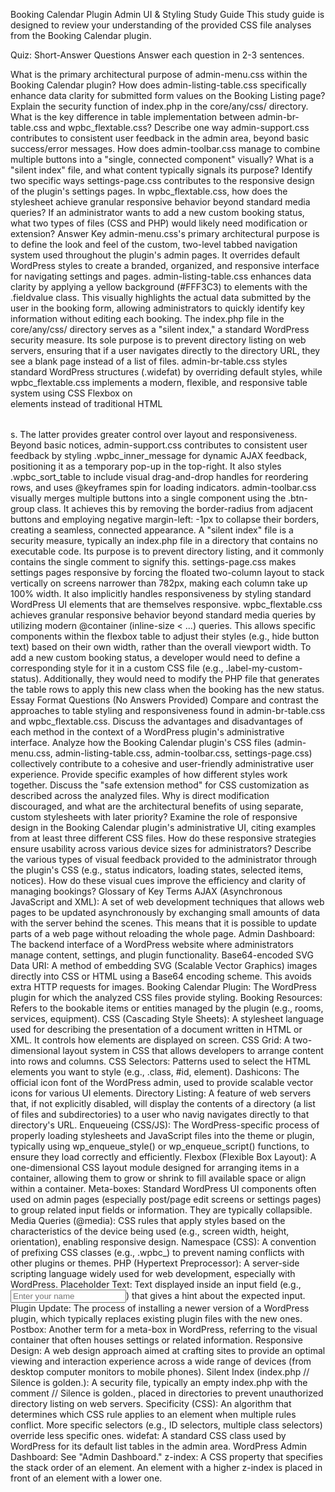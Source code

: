 Booking Calendar Plugin Admin UI & Styling Study Guide
This study guide is designed to review your understanding of the provided CSS file analyses from the Booking Calendar plugin.

Quiz: Short-Answer Questions
Answer each question in 2-3 sentences.

What is the primary architectural purpose of admin-menu.css within the Booking Calendar plugin?
How does admin-listing-table.css specifically enhance data clarity for submitted form values on the Booking Listing page?
Explain the security function of index.php in the core/any/css/ directory.
What is the key difference in table implementation between admin-br-table.css and wpbc_flextable.css?
Describe one way admin-support.css contributes to consistent user feedback in the admin area, beyond basic success/error messages.
How does admin-toolbar.css manage to combine multiple buttons into a "single, connected component" visually?
What is a "silent index" file, and what content typically signals its purpose?
Identify two specific ways settings-page.css contributes to the responsive design of the plugin's settings pages.
In wpbc_flextable.css, how does the stylesheet achieve granular responsive behavior beyond standard media queries?
If an administrator wants to add a new custom booking status, what two types of files (CSS and PHP) would likely need modification or extension?
Answer Key
admin-menu.css's primary architectural purpose is to define the look and feel of the custom, two-level tabbed navigation system used throughout the plugin's admin pages. It overrides default WordPress styles to create a branded, organized, and responsive interface for navigating settings and pages.
admin-listing-table.css enhances data clarity by applying a yellow background (#FFF3C3) to <span> elements with the .fieldvalue class. This visually highlights the actual data submitted by the user in the booking form, allowing administrators to quickly identify key information without editing each booking.
The index.php file in the core/any/css/ directory serves as a "silent index," a standard WordPress security measure. Its sole purpose is to prevent directory listing on web servers, ensuring that if a user navigates directly to the directory URL, they see a blank page instead of a list of files.
admin-br-table.css styles standard WordPress <table> structures (.widefat) by overriding default styles, while wpbc_flextable.css implements a modern, flexible, and responsive table system using CSS Flexbox on <div> elements instead of traditional HTML <table>s. The latter provides greater control over layout and responsiveness.
Beyond basic notices, admin-support.css contributes to consistent user feedback by styling .wpbc_inner_message for dynamic AJAX feedback, positioning it as a temporary pop-up in the top-right. It also styles .wpbc_sort_table to include visual drag-and-drop handles for reordering rows, and uses @keyframes spin for loading indicators.
admin-toolbar.css visually merges multiple buttons into a single component using the .btn-group class. It achieves this by removing the border-radius from adjacent buttons and employing negative margin-left: -1px to collapse their borders, creating a seamless, connected appearance.
A "silent index" file is a security measure, typically an index.php file in a directory that contains no executable code. Its purpose is to prevent directory listing, and it commonly contains the single comment <?php // Silence is golden. ?> to signify this.
settings-page.css makes settings pages responsive by forcing the floated two-column layout to stack vertically on screens narrower than 782px, making each column take up 100% width. It also implicitly handles responsiveness by styling standard WordPress UI elements that are themselves responsive.
wpbc_flextable.css achieves granular responsive behavior beyond standard media queries by utilizing modern @container (inline-size < ...) queries. This allows specific components within the flexbox table to adjust their styles (e.g., hide button text) based on their own width, rather than the overall viewport width.
To add a new custom booking status, a developer would need to define a corresponding style for it in a custom CSS file (e.g., .label-my-custom-status). Additionally, they would need to modify the PHP file that generates the table rows to apply this new class when the booking has the new status.
Essay Format Questions (No Answers Provided)
Compare and contrast the approaches to table styling and responsiveness found in admin-br-table.css and wpbc_flextable.css. Discuss the advantages and disadvantages of each method in the context of a WordPress plugin's administrative interface.
Analyze how the Booking Calendar plugin's CSS files (admin-menu.css, admin-listing-table.css, admin-toolbar.css, settings-page.css) collectively contribute to a cohesive and user-friendly administrative user experience. Provide specific examples of how different styles work together.
Discuss the "safe extension method" for CSS customization as described across the analyzed files. Why is direct modification discouraged, and what are the architectural benefits of using separate, custom stylesheets with later priority?
Examine the role of responsive design in the Booking Calendar plugin's administrative UI, citing examples from at least three different CSS files. How do these responsive strategies ensure usability across various device sizes for administrators?
Describe the various types of visual feedback provided to the administrator through the plugin's CSS (e.g., status indicators, loading states, selected items, notices). How do these visual cues improve the efficiency and clarity of managing bookings?
Glossary of Key Terms
AJAX (Asynchronous JavaScript and XML): A set of web development techniques that allows web pages to be updated asynchronously by exchanging small amounts of data with the server behind the scenes. This means that it is possible to update parts of a web page without reloading the whole page.
Admin Dashboard: The backend interface of a WordPress website where administrators manage content, settings, and plugin functionality.
Base64-encoded SVG Data URI: A method of embedding SVG (Scalable Vector Graphics) images directly into CSS or HTML using a Base64 encoding scheme. This avoids extra HTTP requests for images.
Booking Calendar Plugin: The WordPress plugin for which the analyzed CSS files provide styling.
Booking Resources: Refers to the bookable items or entities managed by the plugin (e.g., rooms, services, equipment).
CSS (Cascading Style Sheets): A stylesheet language used for describing the presentation of a document written in HTML or XML. It controls how elements are displayed on screen.
CSS Grid: A two-dimensional layout system in CSS that allows developers to arrange content into rows and columns.
CSS Selectors: Patterns used to select the HTML elements you want to style (e.g., .class, #id, element).
Dashicons: The official icon font of the WordPress admin, used to provide scalable vector icons for various UI elements.
Directory Listing: A feature of web servers that, if not explicitly disabled, will display the contents of a directory (a list of files and subdirectories) to a user who navig navigates directly to that directory's URL.
Enqueueing (CSS/JS): The WordPress-specific process of properly loading stylesheets and JavaScript files into the theme or plugin, typically using wp_enqueue_style() or wp_enqueue_script() functions, to ensure they load correctly and efficiently.
Flexbox (Flexible Box Layout): A one-dimensional CSS layout module designed for arranging items in a container, allowing them to grow or shrink to fill available space or align within a container.
Meta-boxes: Standard WordPress UI components often used on admin pages (especially post/page edit screens or settings pages) to group related input fields or information. They are typically collapsible.
Media Queries (@media): CSS rules that apply styles based on the characteristics of the device being used (e.g., screen width, height, orientation), enabling responsive design.
Namespace (CSS): A convention of prefixing CSS classes (e.g., .wpbc_) to prevent naming conflicts with other plugins or themes.
PHP (Hypertext Preprocessor): A server-side scripting language widely used for web development, especially with WordPress.
Placeholder Text: Text displayed inside an input field (e.g., <input type="text" placeholder="Enter your name">) that gives a hint about the expected input.
Plugin Update: The process of installing a newer version of a WordPress plugin, which typically replaces existing plugin files with the new ones.
Postbox: Another term for a meta-box in WordPress, referring to the visual container that often houses settings or related information.
Responsive Design: A web design approach aimed at crafting sites to provide an optimal viewing and interaction experience across a wide range of devices (from desktop computer monitors to mobile phones).
Silent Index (index.php // Silence is golden.): A security file, typically an empty index.php with the comment // Silence is golden., placed in directories to prevent unauthorized directory listing on web servers.
Specificity (CSS): An algorithm that determines which CSS rule applies to an element when multiple rules conflict. More specific selectors (e.g., ID selectors, multiple class selectors) override less specific ones.
widefat: A standard CSS class used by WordPress for its default list tables in the admin area.
WordPress Admin Dashboard: See "Admin Dashboard."
z-index: A CSS property that specifies the stack order of an element. An element with a higher z-index is placed in front of an element with a lower one.
